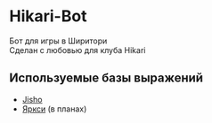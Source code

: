 # Hikari-Bot
Бот для игры в Ширитори\
Сделан с любовью для клуба Hikari

## Используемые базы выражений
+ [Jisho](https://jisho.org/)
+ [Яркси](http://yarxi.ru/) (в планах)
